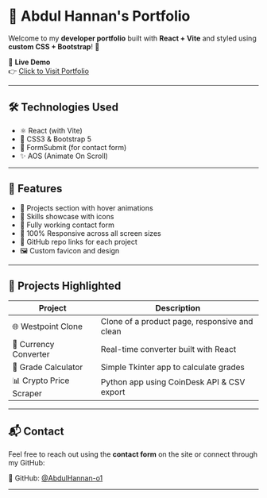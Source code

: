 # 🚀 Abdul Hannan's Portfolio

Welcome to my **developer portfolio** built with **React + Vite** and styled using **custom CSS + Bootstrap**! 🎨

🔗 **Live Demo**  
👉 [Click to Visit Portfolio](https://abdulhannan-o1.github.io/my-Protfolio/)

---

## 🛠️ Technologies Used

- ⚛️ React (with Vite)
- 🎨 CSS3 & Bootstrap 5
- 📩 FormSubmit (for contact form)
- ✨ AOS (Animate On Scroll)

---

## 📂 Features

- 💼 Projects section with hover animations
- 🧠 Skills showcase with icons
- 📧 Fully working contact form
- 📱 100% Responsive across all screen sizes
- 🔗 GitHub repo links for each project
- 🖼️ Custom favicon and design

---

## 🧪 Projects Highlighted

| Project | Description |
|--------|-------------|
| 🌐 Westpoint Clone | Clone of a product page, responsive and clean |
| 💱 Currency Converter | Real-time converter built with React |
| 🧮 Grade Calculator | Simple Tkinter app to calculate grades |
| 📊 Crypto Price Scraper | Python app using CoinDesk API & CSV export |

---

## 📬 Contact

Feel free to reach out using the **contact form** on the site or connect through my GitHub:

👤 GitHub: [@AbdulHannan-o1](https://github.com/AbdulHannan-o1)

---

